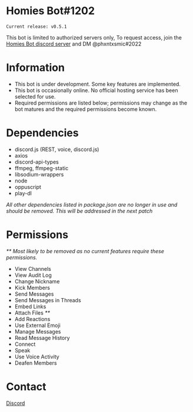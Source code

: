 # Homies Bot#1202

```
Current release: v0.5.1
```

This bot is limited to authorized servers only, To request access, join the [Homies Bot discord server](https://discord.gg/7YbWnNpsU5) and DM @phxntxsmic#2022

# Information

- This bot is under development. Some key features are implemented.
- This bot is occasionally online. No official hosting service has been selected for use.
- Required permissions are listed below; permissions may change as the bot matures and the required permissions become known.


# Dependencies

- discord.js (REST, voice, discord.js)
- axios
- discord-api-types
- ffmpeg, ffmpeg-static
- libsodium-wrappers
- node
- oppuscript
- play-dl

*All other dependencies listed in package.json are no longer in use and should be removed.*
*This will be addressed in the next patch*

# Permissions

_** Most likely to be removed as no current features require these permissions._

- View Channels
- View Audit Log
- Change Nickname
- Kick Members
- Send Messages
- Send Messages in Threads
- Embed Links 
- Attach Files _**_
- Add Reactions
- Use External Emoji
- Manage Messages
- Read Message History
- Connect
- Speak
- Use Voice Activity
- Deafen Members

# Contact
[Discord](https://discord.gg/7YbWnNpsU5)
